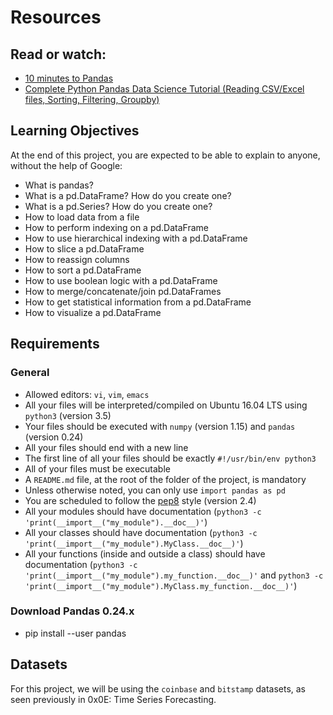 # Resources

## Read or watch:

- [10 minutes to Pandas](#)
- [Complete Python Pandas Data Science Tutorial (Reading CSV/Excel files, Sorting, Filtering, Groupby)](#)

## Learning Objectives

At the end of this project, you are expected to be able to explain to anyone, without the help of Google:

- What is pandas?
- What is a pd.DataFrame? How do you create one?
- What is a pd.Series? How do you create one?
- How to load data from a file
- How to perform indexing on a pd.DataFrame
- How to use hierarchical indexing with a pd.DataFrame
- How to slice a pd.DataFrame
- How to reassign columns
- How to sort a pd.DataFrame
- How to use boolean logic with a pd.DataFrame
- How to merge/concatenate/join pd.DataFrames
- How to get statistical information from a pd.DataFrame
- How to visualize a pd.DataFrame

## Requirements

### General

- Allowed editors: `vi`, `vim`, `emacs`
- All your files will be interpreted/compiled on Ubuntu 16.04 LTS using `python3` (version 3.5)
- Your files should be executed with `numpy` (version 1.15) and `pandas` (version 0.24)
- All your files should end with a new line
- The first line of all your files should be exactly `#!/usr/bin/env python3`
- All of your files must be executable
- A `README.md` file, at the root of the folder of the project, is mandatory
- Unless otherwise noted, you can only use `import pandas as pd`
- You are scheduled to follow the [pep8](#) style (version 2.4)
- All your modules should have documentation (`python3 -c 'print(__import__("my_module").__doc__)'`)
- All your classes should have documentation (`python3 -c 'print(__import__("my_module").MyClass.__doc__)'`)
- All your functions (inside and outside a class) should have documentation (`python3 -c 'print(__import__("my_module").my_function.__doc__)'` and `python3 -c 'print(__import__("my_module").MyClass.my_function.__doc__)'`)

### Download Pandas 0.24.x

- pip install --user pandas

## Datasets

For this project, we will be using the `coinbase` and `bitstamp` datasets, as seen previously in 0x0E: Time Series Forecasting.

